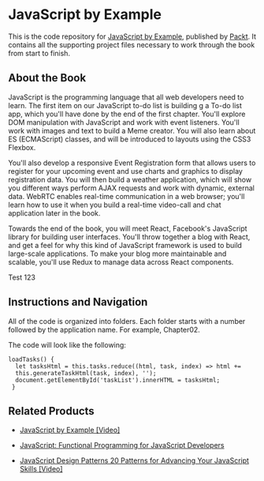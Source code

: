 # JavaScript by Example
This is the code repository for [JavaScript by Example](https://www.packtpub.com/web-development/javascript-example?utm_source=github&utm_medium=repository&utm_campaign=9781788293969), published by [Packt](https://www.packtpub.com/?utm_source=github). It contains all the supporting project files necessary to work through the book from start to finish.
## About the Book
JavaScript is the programming language that all web developers need to learn. The first item on our JavaScript to-do list is building g a To-do list app, which you'll have done by the end of the first chapter. You'll explore DOM manipulation with JavaScript and work with event listeners. You'll work with images and text to build a Meme creator. You will also learn about ES (ECMAScript) classes, and will be introduced to layouts using the CSS3 Flexbox.

You'll also develop a responsive Event Registration form that allows users to register for your upcoming event and use charts and graphics to display registration data. You will then build a weather application, which will show you different ways perform AJAX requests and work with dynamic, external data. WebRTC enables real-time communication in a web browser; you'll learn how to use it when you build a real-time video-call and chat application later in the book.

Towards the end of the book, you will meet React, Facebook's JavaScript library for building user interfaces. You'll throw together a blog with React, and get a feel for why this kind of JavaScript framework is used to build large-scale applications. To make your blog more maintainable and scalable, you'll use Redux to manage data across React components.

Test 123

## Instructions and Navigation
All of the code is organized into folders. Each folder starts with a number followed by the application name. For example, Chapter02.



The code will look like the following:
```
loadTasks() {
  let tasksHtml = this.tasks.reduce((html, task, index) => html +=  
  this.generateTaskHtml(task, index), '');
  document.getElementById('taskList').innerHTML = tasksHtml;
 }
```



## Related Products
* [JavaScript by Example [Video]](https://www.packtpub.com/web-development/javascript-example-video?utm_source=github&utm_medium=repository&utm_campaign=9781788293709)

* [JavaScript: Functional Programming for JavaScript Developers](https://www.packtpub.com/web-development/javascript-functional-programming-javascript-developers?utm_source=github&utm_medium=repository&utm_campaign=9781787124660)

* [JavaScript Design Patterns 20 Patterns for Advancing Your JavaScript Skills [Video]](https://www.packtpub.com/web-development/javascript-design-patterns-20-patterns-advancing-your-javascript-skills-video?utm_source=github&utm_medium=repository&utm_campaign=9781785888014)




